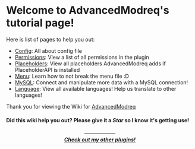 # Welcome to AdvancedModreq's tutorial page! #
Here is list of pages to help you out:  
  - [Config](config.md): All about config file
  - [Permissions](permissions.yml): View a list of all permissions in the plugin
  - [Placeholders](placeholders.md): View all placeholders AdvancedModreq adds if PlaceholderAPI is installed
  - [Menu](menu.md): Learn how to not break the menu file :D
  - [MySQL](files/MySQL.yml): Connect and manipulate more data with a MySQL connection!
  - [Language](files/lang): View all available languages! Help us translate to other languages!

Thank you for viewing the Wiki for [AdvancedModreq](https://www.spigotmc.org/resources/40528)

#### Did this wiki help you out? Please give it a ***Star*** so I know it's getting use! ####

<p align="center">
  <del>-------------</del><br>
  <b><i><a href="https://www.spigotmc.org/resources/authors/superronancraft.13025/">Check out my other plugins!</a></i></b>
</p>
